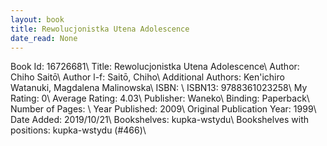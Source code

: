 ```yaml
---
layout: book
title: Rewolucjonistka Utena Adolescence
date_read: None
---
```


Book Id: 16726681\ 
Title: Rewolucjonistka Utena Adolescence\ 
Author: Chiho Saitō\ 
Author l-f: Saitō, Chiho\ 
Additional Authors: Ken'ichiro Watanuki, Magdalena Malinowska\ 
ISBN: \ 
ISBN13: 9788361023258\ 
My Rating: 0\ 
Average Rating: 4.03\ 
Publisher: Waneko\ 
Binding: Paperback\ 
Number of Pages: \ 
Year Published: 2009\ 
Original Publication Year: 1999\ 
Date Added: 2019/10/21\ 
Bookshelves: kupka-wstydu\ 
Bookshelves with positions: kupka-wstydu (#466)\ 

